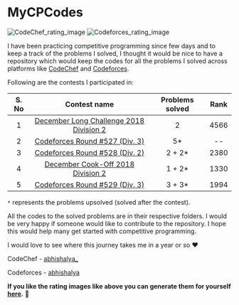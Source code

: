 # MyCPCodes

![CodeChef_rating_image](https://i.ibb.co/wWJZPG8/chef.png)
![Codeforces_rating_image](https://i.ibb.co/R2XvZG8/forces.png)

I have been practicing competitive programming since few days and to keep a track of the problems I solved, I thought it would be nice to have a repository which would keep the codes for all the problems I solved across platforms like [CodeChef](https://codechef.com) and [Codeforces](https://codeforces.com).

Following are the contests I participated in:

| S. No |                              Contest name                              | Problems solved | Rank |
|:-----:|:----------------------------------------------------------------------:|:---------------:|:----:|
|   1   | [December Long Challenge 2018 Division 2](https://codechef.com/DEC18B) |        2        | 4566 |
|   2   |  [Codeforces Round #527 (Div. 3)](https://codeforces.com/contest/1092) |        5*       |  --  |
|   3   |  [Codeforces Round #528 (Div. 2)](https://codeforces.com/contest/1087) |      2 + 2*     | 2380 |
|   4   |   [December Cook-Off 2018 Division 2](https://codechef.com/COOK101B)   |      1 + 2*     | 1330 |
|   5   |  [Codeforces Round #529 (Div. 3)](https://codeforces.com/contest/1095) |      3 + 3*     | 1994 |

`*` represents the problems upsolved (solved after the contest).

All the codes to the solved problems are in their respective folders. I would be very happy if someone would like to contribute to the repository. I hope this would help many get started with competitive programming.

I would love to see where this journey takes me in a year or so :heart:

CodeChef - [abhishalya_](https://codechef.com/users/abhishalya_)

Codeforces - [abhishalya](https://codeforces.com/profile/abhishalya)

**If you like the rating images like above you can generate them for yourself [here](https://github.com/abhishalya/rating-image-generator).** :tada:
